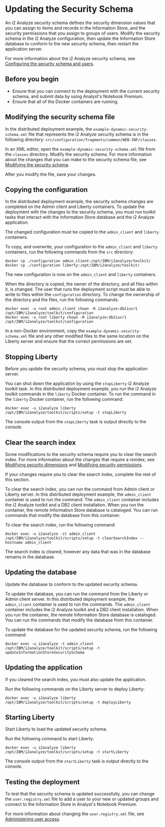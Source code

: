 # Updating the Security Schema
An i2 Analyze security schema defines the security dimension values that you can assign to items and records in the Information Store, and the security permissions that you assign to groups of users. Modify the security schema in the i2 Analyze configuration, then update the Information Store database to conform to the new security schema, then restart the application server.

For more information about the i2 Analyze security schema, see [Configuring the security schema and users](https://www.ibm.com/support/knowledgecenter/SSXVXZ/com.ibm.i2.eia.go.live.doc/t_changing_sec_schema.html).

## Before you begin
- Ensure that you can connect to the deployment with the current security schema, and submit data by using Analyst's Notebook Premium.
- Ensure that all of the Docker containers are running.

## Modifying the security schema file
In the distributed deployment example, the `example-dynamic-security-schema.xml` file that represents the i2 Analyze security schema is in the following directory: `src/configuration/fragments/common/WEB-INF/classes`.

In an XML editor, open the `example-dynamic-security-schema.xml` file from the `classes` directory. Modify the security schema. For more information about the changes that you can make to the security schema file, see [Modifying the security schema](https://www.ibm.com/support/knowledgecenter/SSXVXZ/com.ibm.i2.eia.maintain.doc/modifying_security_schema.html).

After you modify the file, save your changes.

## Copying the configuration
In the distributed deployment example, the security schema changes are completed on the Admin client and Liberty containers. To update the deployment with the changes to the security schema, you must run toolkit tasks that interact with the Information Store database and the i2 Analyze application.

The changed configuration must be copied to the `admin_client` and `liberty` containers.

To copy, and overwrite, your configuration to the `admin_client` and `liberty` containers, run the following commands from the `src` directory:
```
docker cp ./configuration admin_client:/opt/IBM/i2analyze/toolkit/
docker cp ./configuration liberty:/opt/IBM/i2analyze/toolkit/
```
The new configuration is now on the `admin_client` and `liberty` containers.

When the directory is copied, the owner of the directory, and all files within it, is changed. The user that runs the deployment script must be able to write to files within the `configuration` directory. To change the ownership of the directory and the files, run the following commands:
```
docker exec -u root admin_client chown -R i2analyze:db2iusr1 /opt/IBM/i2analyze/toolkit/configuration
docker exec -u root liberty chown -R i2analyze:db2iusr1 /opt/IBM/i2analyze/toolkit/configuration
```

In a non-Docker environment, copy the `example-dynamic-security-schema.xml` file and any other modified files to the same location on the Liberty server and ensure that the correct permissions are set.

## Stopping Liberty
Before you update the security schema, you must stop the application server.

You can shut down the application by using the `stopLiberty` i2 Analyze toolkit task. In this distributed deployment example, you run the i2 Analyze toolkit commands in the `liberty` Docker container. To run the command in the `liberty` Docker container, run the following command:
```
docker exec -u i2analyze liberty /opt/IBM/i2analyze/toolkit/scripts/setup -t stopLiberty
```
The console output from the `stopLiberty` task is output directly to the console.

## Clear the search index
Some modifications to the security schema require you to clear the search index. For more information about the changes that require a reindex, see [Modifying security dimensions](https://www.ibm.com/support/knowledgecenter/SSXVXZ/com.ibm.i2.eia.maintain.doc/security_schema_modify.html) and [Modifying security permissions](https://www.ibm.com/support/knowledgecenter/SSXVXZ/com.ibm.i2.eia.maintain.doc/t_modify_dynamic.html).

If your changes require you to clear the search index, complete the rest of this section.

To clear the search index, you can run the command from Admin client or Liberty server. In this distributed deployment example, the `admin_client` container is used to run the command. The `admin_client` container includes the i2 Analyze toolkit and a DB2 client installation. When you run the container, the remote Information Store database is cataloged. You can run commands that modify the database from this container.

To clear the search index, run the following command:
```
docker exec -u i2analyze -it admin_client /opt/IBM/i2analyze/toolkit/scripts/setup -t clearSearchIndex --hostname admin_client
```

The search index is cleared, however any data that was in the database remains in the database.

## Updating the database
Update the database to conform to the updated security schema.

To update the database, you can run the command from the Liberty or Admin client server. In this distributed deployment example, the `admin_client` container is used to run the commands. The `admin_client` container includes the i2 Analyze toolkit and a DB2 client installation. When you run the container, the remote Information Store database is cataloged. You can run the commands that modify the database from this container.

To update the database for the updated security schema, run the following command:
```
docker exec -u i2analyze -t admin_client /opt/IBM/i2analyze/toolkit/scripts/setup -t updateInformationStoreSecuritySchema
```

## Updating the application
If you cleared the search index, you must also update the application.

Run the following commands on the Liberty server to deploy Liberty:

```
docker exec -u i2analyze liberty /opt/IBM/i2analyze/toolkit/scripts/setup -t deployLiberty
```

## Starting Liberty
Start Liberty to load the updated security schema.

Run the following command to start Liberty:
```
docker exec -u i2analyze liberty /opt/IBM/i2analyze/toolkit/scripts/setup -t startLiberty
```
The console output from the `startLiberty` task is output directly to the console.


## Testing the deployment
To test that the security schema is updated successfully, you can change the `user.registry.xml` file to add a user to your new or updated groups and connect to the Information Store in Analyst's Notebook Premium.

For more information about changing the `user.registry.xml` file, see [Administering user access](https://www.ibm.com/support/knowledgecenter/SSXVXZ/com.ibm.i2.eia.maintain.doc/security_users_addremove.html).
